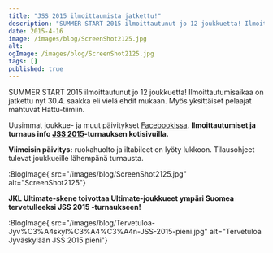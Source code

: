 ```yaml
---
title: "JSS 2015 ilmoittaumista jatkettu!"
description: "SUMMER START 2015 ilmoittautunut jo 12 joukkuetta! Ilmoittautumisaikaa on jatkettu nyt 30.4. saakka eli vielä ehdit mukaan. Myös yksittäiset pelaajat mahtuvat Hattu-tiimiin. Uusimmat joukkue- ja muut päivitykset Facebookissa. Ilmoittautumiset  ja turnaus info JSS 2015-turnauksen kotisivuilla. Viimeisin päivitys: ruokahuolto ja iltabileet on lyöty lukkoon. Tilausohjeet tulevat joukkueille lähempänä turnausta. JKL Ultimate-skene toivottaa Ultimate-joukkueet ympäri Suomea tervetulleeksi JSS 2015"
date: 2015-4-16
image: /images/blog/ScreenShot2125.jpg
alt:
ogImage: /images/blog/ScreenShot2125.jpg
tags: []
published: true
---
```

SUMMER START 2015 ilmoittautunut jo 12 joukkuetta! Ilmoittautumisaikaa on jatkettu nyt 30.4. saakka eli vielä ehdit mukaan. Myös yksittäiset pelaajat mahtuvat Hattu-tiimiin.

Uusimmat joukkue- ja muut päivitykset [Facebookissa](https://www.facebook.com/events/780196628734200/).
**Ilmoittautumiset  ja turnaus info [JSS 2015](http://jyli.fi/jss-2015/)\-turnauksen kotisivuilla.**

**Viimeisin päivitys:** ruokahuolto ja iltabileet on lyöty lukkoon. Tilausohjeet tulevat joukkueille lähempänä turnausta.

:BlogImage{ src="/images/blog/ScreenShot2125.jpg" alt="ScreenShot2125"}

**JKL Ultimate-skene toivottaa Ultimate-joukkueet ympäri Suomea tervetulleeksi JSS 2015 -turnaukseen!**

:BlogImage{ src="/images/blog/Tervetuloa-Jyv%C3%A4skyl%C3%A4%C3%A4n-JSS-2015-pieni.jpg" alt="Tervetuloa Jyväskylään JSS 2015 pieni"}
